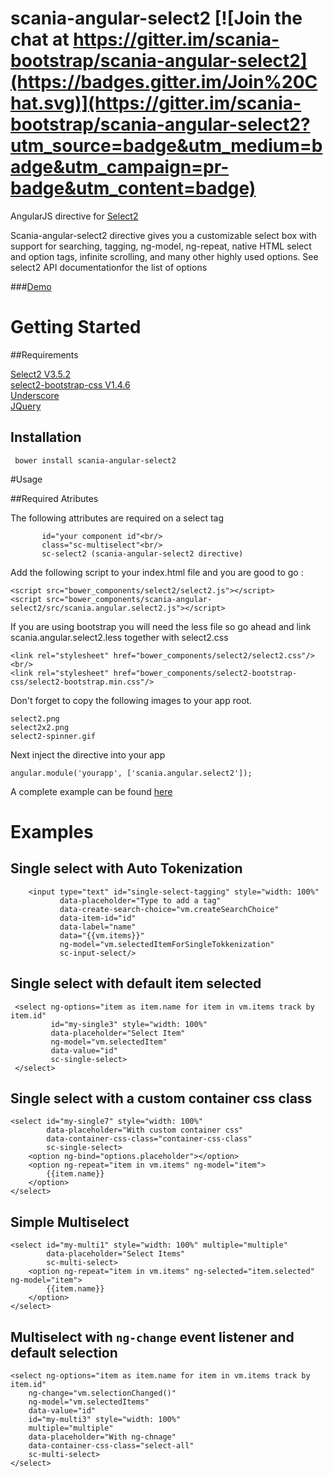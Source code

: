 # scania-angular-select2 [![Join the chat at https://gitter.im/scania-bootstrap/scania-angular-select2](https://badges.gitter.im/Join%20Chat.svg)](https://gitter.im/scania-bootstrap/scania-angular-select2?utm_source=badge&utm_medium=badge&utm_campaign=pr-badge&utm_content=badge)
AngularJS directive for <a href="https://github.com/ivaynberg/select2">Select2</a><br/>

Scania-angular-select2 directive gives you a customizable select box with support for searching, tagging, ng-model, ng-repeat,
native HTML select and option tags, infinite scrolling, and many other highly used options. See select2 API documentationfor the list of options


###<a href="http://embed.plnkr.co/L3YYgq7TEM2mBG9s9we1/preview">Demo</a>

# Getting Started

##Requirements

<a href="https://github.com/ivaynberg/select2">Select2 V3.5.2</a><br/>
<a href="https://github.com/t0m/select2-bootstrap-css/tree/bootstrap3">select2-bootstrap-css V1.4.6</a><br/>
<a href="https://github.com/jashkenas/underscore">Underscore</a><br/>
<a href="http://jquery.com/">JQuery</a><br/>

## Installation

     bower install scania-angular-select2

#Usage

##Required Atributes

The following attributes are required on a select tag <br/>

           id="your component id"<br/>
           class="sc-multiselect"<br/>
           sc-select2 (scania-angular-select2 directive)

  Add the following script to your index.html file and you are good to go :<br/>

<script type="text/javascript" src="bower_components/jquery/jquery.js"></script>
<script type="text/javascript" src="bower_components/underscore/underscore.js"></script>
    <script src="bower_components/select2/select2.js"></script>
    <script src="bower_components/scania-angular-select2/src/scania.angular.select2.js"></script>

  If you are using bootstrap you will need the less file so go ahead and link scania.angular.select2.less together with select2.css

    <link rel="stylesheet" href="bower_components/select2/select2.css"/><br/>
    <link rel="stylesheet" href="bower_components/select2-bootstrap-css/select2-bootstrap.min.css"/>

 Don't forget to copy the following images to your app root.

    select2.png
    select2x2.png
    select2-spinner.gif

 Next inject the directive into your app

    angular.module('yourapp', ['scania.angular.select2']);

A complete example can be found <a href="http://embed.plnkr.co/L3YYgq7TEM2mBG9s9we1/preview">here</a>

# Examples

## Single select with Auto Tokenization

        <input type="text" id="single-select-tagging" style="width: 100%"
               data-placeholder="Type to add a tag"
               data-create-search-choice="vm.createSearchChoice"
               data-item-id="id"
               data-label="name"
               data="{{vm.items}}"
               ng-model="vm.selectedItemForSingleTokkenization"
               sc-input-select/>

## Single select with default item selected

     <select ng-options="item as item.name for item in vm.items track by item.id"
             id="my-single3" style="width: 100%"
             data-placeholder="Select Item"
             ng-model="vm.selectedItem"
             data-value="id"
             sc-single-select>
     </select>

 ## Single select with a custom container css class

    <select id="my-single7" style="width: 100%"
            data-placeholder="With custom container css"
            data-container-css-class="container-css-class"
            sc-single-select>
        <option ng-bind="options.placeholder"></option>
        <option ng-repeat="item in vm.items" ng-model="item">
            {{item.name}}
        </option>
    </select>

## Simple Multiselect

    <select id="my-multi1" style="width: 100%" multiple="multiple"
            data-placeholder="Select Items"
            sc-multi-select>
        <option ng-repeat="item in vm.items" ng-selected="item.selected" ng-model="item">
            {{item.name}}
        </option>
    </select>




## Multiselect with <code>ng-change</code> event listener and default selection

    <select ng-options="item as item.name for item in vm.items track by item.id"
        ng-change="vm.selectionChanged()"
        ng-model="vm.selectedItems"
        data-value="id"
        id="my-multi3" style="width: 100%"
        multiple="multiple"
        data-placeholder="With ng-chnage"
        data-container-css-class="select-all"
        sc-multi-select>
    </select>

